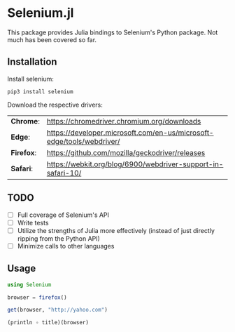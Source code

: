 # Selenium.jl

This package provides Julia bindings to Selenium's Python package. Not much has been covered so far.

## Installation

Install selenium:

`pip3 install selenium`

Download the respective drivers:

|              |                                                                       |
|--------------|-----------------------------------------------------------------------|
| **Chrome**:  | https://chromedriver.chromium.org/downloads                           |
| **Edge**:    | https://developer.microsoft.com/en-us/microsoft-edge/tools/webdriver/ |
| **Firefox**: | https://github.com/mozilla/geckodriver/releases                       |
| **Safari**:  | https://webkit.org/blog/6900/webdriver-support-in-safari-10/          |

## TODO

- [ ] Full coverage of Selenium's API
- [ ] Write tests
- [ ] Utilize the strengths of Julia more effectively (instead of just directly ripping from the Python API)
- [ ] Minimize calls to other languages

## Usage

```julia
using Selenium

browser = firefox()

get(browser, "http://yahoo.com")

(println ∘ title)(browser)
```

